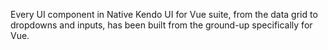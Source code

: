  Every UI component in Native Kendo UI for Vue suite, from the data grid to dropdowns and inputs, has been built from the ground-up specifically for Vue. 